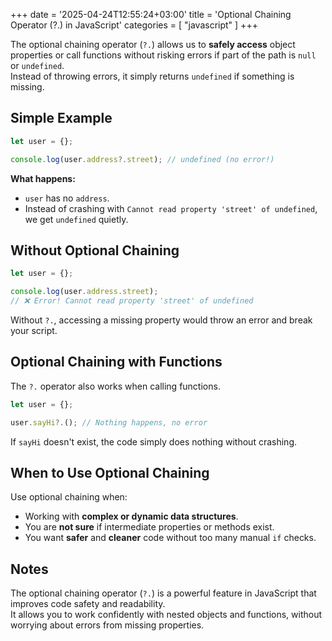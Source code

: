 +++
date = '2025-04-24T12:55:24+03:00'
title = 'Optional Chaining Operator (?.) in JavaScript'
categories = [ "javascript" ]
+++

The optional chaining operator (`?.`) allows us to **safely access** object properties or call functions without risking errors if part of the path is `null` or `undefined`.  
Instead of throwing errors, it simply returns `undefined` if something is missing.


## Simple Example

```javascript
let user = {};

console.log(user.address?.street); // undefined (no error!)
```

**What happens:**  
- `user` has no `address`.
- Instead of crashing with `Cannot read property 'street' of undefined`, we get `undefined` quietly.


## Without Optional Chaining

```javascript
let user = {};

console.log(user.address.street);
// ❌ Error! Cannot read property 'street' of undefined
```

Without `?.`, accessing a missing property would throw an error and break your script.


## Optional Chaining with Functions

The `?.` operator also works when calling functions.

```javascript
let user = {};

user.sayHi?.(); // Nothing happens, no error
```

If `sayHi` doesn't exist, the code simply does nothing without crashing.



## When to Use Optional Chaining

Use optional chaining when:
- Working with **complex or dynamic data structures**.
- You are **not sure** if intermediate properties or methods exist.
- You want **safer** and **cleaner** code without too many manual `if` checks.


## Notes

The optional chaining operator (`?.`) is a powerful feature in JavaScript that improves code safety and readability.  
It allows you to work confidently with nested objects and functions, without worrying about errors from missing properties.